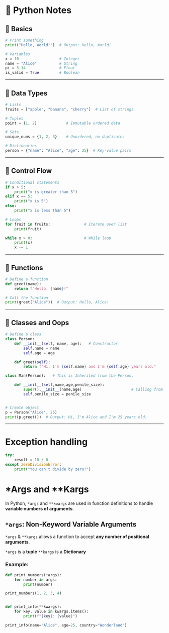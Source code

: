 # 🐍 Python Notes

## 🧱 Basics

```python
# Print something
print("Hello, World!")  # Output: Hello, World!

# Variables
x = 10                  # Integer
name = "Alice"          # String
pi = 3.14               # Float
is_valid = True         # Boolean
```

---

## 🧮 Data Types

```python
# Lists
fruits = ["apple", "banana", "cherry"]  # List of strings

# Tuples
point = (1, 2)             # Immutable ordered data

# Sets
unique_nums = {1, 2, 3}    # Unordered, no duplicates

# Dictionaries
person = {"name": "Alice", "age": 25}  # Key-value pairs
```

---

## 🔁 Control Flow

```python
# Conditional statements
if x > 5:
    print("x is greater than 5")
elif x == 5:
    print("x is 5")
else:
    print("x is less than 5")

# Loops
for fruit in fruits:               # Iterate over list
    print(fruit)

while x > 0:                       # While loop
    print(x)
    x -= 1
```

---

## 🔧 Functions

```python
# Define a function
def greet(name):
    return f"Hello, {name}!"

# Call the function
print(greet("Alice"))  # Output: Hello, Alice!
```

---

## 🎒 Classes and Oops

```python
# Define a class
class Person:
    def __init__(self, name, age):   # Constructor
        self.name = name
        self.age = age

    def greet(self):
        return f"Hi, I'm {self.name} and I'm {self.age} years old."

class Man(Person):   # This is Inherited from the Person.

    def __init__(self,name,age,penile_size):
        super().__init__(name,age)                      # Calling from the Parent Class.
        self.penile_size = penile_size


# Create object
p = Person("Alice", 25)
print(p.greet())  # Output: Hi, I'm Alice and I'm 25 years old.

```

---

# Exception handling

```python
try:
    result = 10 / 0
except ZeroDivisionError:
    print("You can't divide by zero!")
```

# *Args and **Kargs

In Python, `*args` and `**kwargs` are used in function definitions to handle **variable numbers of arguments**.

## `*args`: Non-Keyword Variable Arguments

`*args` & `**kargs` allows a function to accept **any number of positional arguments**.

`*args` is a **tuple**
`**kargs` is a **Dictionary**

### Example:

```python
def print_numbers(*args):
    for number in args:
        print(number)

print_numbers(1, 2, 3, 4)


def print_info(**kwargs):
    for key, value in kwargs.items():
        print(f"{key}: {value}")

print_info(name="Alice", age=25, country="Wonderland")

```





